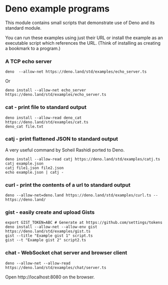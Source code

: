 # Deno example programs

This module contains small scripts that demonstrate use of Deno and its standard
module.

You can run these examples using just their URL or install the example as an
executable script which references the URL. (Think of installing as creating a
bookmark to a program.)

### A TCP echo server

```shell
deno  --allow-net https://deno.land/std/examples/echo_server.ts
```

Or

```shell
deno install --allow-net echo_server https://deno.land/std/examples/echo_server.ts
```

### cat - print file to standard output

```shell
deno install --allow-read deno_cat https://deno.land/std/examples/cat.ts
deno_cat file.txt
```

### catj - print flattened JSON to standard output

A very useful command by Soheil Rashidi ported to Deno.

```shell
deno install --allow-read catj https://deno.land/std/examples/catj.ts
catj example.json
catj file1.json file2.json
echo example.json | catj -
```

### curl - print the contents of a url to standard output

```shell
deno --allow-net=deno.land https://deno.land/std/examples/curl.ts -- https://deno.land/
```

### gist - easily create and upload Gists

```
export GIST_TOKEN=ABC # Generate at https://github.com/settings/tokens
deno install --allow-net --allow-env gist https://deno.land/std/examples/gist.ts
gist --title "Example gist 1" script.ts
gist --t "Example gist 2" script2.ts
```

### chat - WebSocket chat server and browser client

```shell
deno --allow-net --allow-read https://deno.land/std/examples/chat/server.ts
```

Open http://localhost:8080 on the browser.
